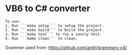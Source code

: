 # VB6 to C# converter

    To use:
    1. Run ```make setup``` to setup the project.
    2. Run ```make build``` to build the project.
    3. Run ```make test``` to run a sanity test.
    4. Run ```make clean``` to clean.

Grammer used from: https://github.com/antlr/grammars-v4/